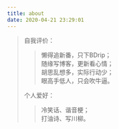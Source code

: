 ```yaml
---
title: about
date: 2020-04-21 23:29:01
---
```

> 
> 自我评价：  
> > 懒得追新番，只下BDrip；  
> > 随缘写博客，更新看心情；  
> > 胡思乱想多，实际行动少；  
> > 眼高手低人，只会吹牛逼。    
>  
> 个人爱好：  
> > 冷笑话、谐音梗；  
> > 打油诗、写川柳。  

